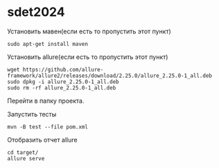 # sdet2024

Установить мавен(если есть то пропустить этот пункт)
```shell
sudo apt-get install maven
```
Установить allure(если есть то пропустить этот пункт)
```shell
wget https://github.com/allure-framework/allure2/releases/download/2.25.0/allure_2.25.0-1_all.deb
sudo dpkg -i allure_2.25.0-1_all.deb
sudo rm -rf allure_2.25.0-1_all.deb
```
Перейти в папку проекта.

Запустить тесты
```shell
mvn -B test --file pom.xml
```

Отобразить отчет allure
```shell
cd target/
allure serve
```